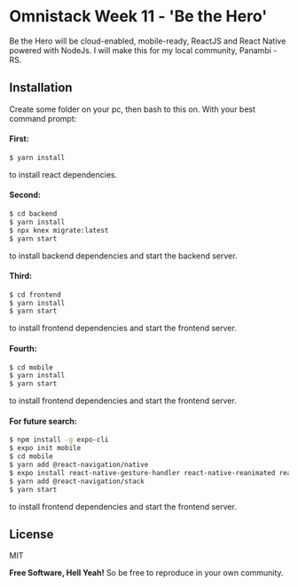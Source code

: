 # Omnistack Week 11 - 'Be the Hero'

Be the Hero will be cloud-enabled, mobile-ready, ReactJS and React Native powered with NodeJs.
    I will make this for my local community, Panambi - RS.
    
    
## Installation
Create some folder on your pc, then bash to this on. With your best command prompt:

#### First:
```sh
$ yarn install
```
to install react dependencies.

#### Second:
```sh
$ cd backend
$ yarn install
$ npx knex migrate:latest
$ yarn start
```
to install backend dependencies and start the backend server.

#### Third:
```sh
$ cd frontend
$ yarn install
$ yarn start
```
to install frontend dependencies and start the frontend server.

#### Fourth:
```sh
$ cd mobile
$ yarn install
$ yarn start
```
to install frontend dependencies and start the frontend server.


#### For future search:
```sh
$ npm install -g expo-cli
$ expo init mobile
$ cd mobile
$ yarn add @react-navigation/native
$ expo install react-native-gesture-handler react-native-reanimated react-native-screens react-native-safe-area-context @react-native-community/masked-view
$ yarn add @react-navigation/stack
$ yarn start
```
to install frontend dependencies and start the frontend server.


License
----

MIT

**Free Software, Hell Yeah!**
So be free to reproduce in your own community.
